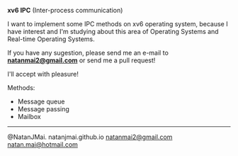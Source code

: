 **xv6 IPC** (Inter-process communication)

I want to implement some IPC methods on xv6 operating system, because I have interest and I'm studying about this area of Operating Systems and Real-time Operating Systems.

If you have any sugestion, please send me an e-mail to **natanmai2@gmail.com** or send me a pull request!

I'll accept with pleasure!

Methods:

* Message queue
* Message passing 
* Mailbox 



-------------
@NatanJMai.
natanjmai.github.io
natanmai2@gmail.com
natan.mai@hotmail.com
